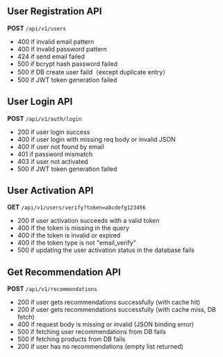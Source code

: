 ## User Registration API

**POST** `/api/v1/users`

- 400 if invalid email pattern
- 400 if invalid password pattern
- 424 if send email failed
- 500 if bcrypt hash password failed
- 500 if DB create user faild（except duplicate entry）
- 500 if JWT token generation failed

## User Login API

**POST** `/api/v1/auth/login`

- 200 if user login success
- 400 if user login with missing req body or invalid JSON
- 400 if user not found by email
- 401 if password mismatch
- 403 if user not activated
- 500 if JWT token generation failed

## User Activation API

**GET** `/api/v1/users/verify?token=abcdefg123456`

- 200 if user activation succeeds with a valid token
- 400 if the token is missing in the query
- 400 if the token is invalid or expired
- 400 if the token type is not "email_verify"
- 500 if updating the user activation status in the database fails

## Get Recommendation API

**POST** `/api/v1/recommendations`

- 200 if user gets recommendations successfully (with cache hit)
- 200 if user gets recommendations successfully (with cache miss, DB fetch)
- 400 if request body is missing or invalid (JSON binding error)
- 500 if fetching user recommendations from DB fails
- 500 if fetching products from DB fails
- 200 if user has no recommendations (empty list returned)
